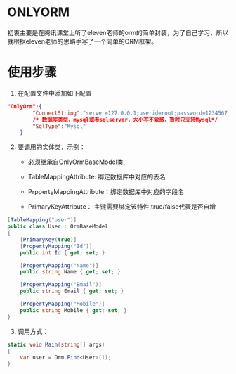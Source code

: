 # ONLYORM

初衷主要是在腾讯课堂上听了eleven老师的orm的简单封装，为了自己学习，所以就根据eleven老师的思路手写了一个简单的ORM框架。

# 使用步骤

1. 在配置文件中添加如下配置

```json
"OnlyOrm":{
        "ConnectString":"server=127.0.0.1;userid=root;password=1234567;database=study;",
    	/* 数据库类型，mysql或者sqlserver，大小写不敏感，暂时只支持Mysql*/
        "SqlType":"Mysql"
    }
```

2. 要调用的实体类，示例：

   - 必须继承自OnlyOrmBaseModel类,

   - TableMappingAttribute:  绑定数据库中对应的表名
   - PrppertyMappingAttribute：绑定数据库中对应的字段名
   - PrimaryKeyAttribute： 主键需要绑定该特性,true/false代表是否自增

```c#
[TableMapping("user")]
public class User : OrmBaseModel
{
    [PrimaryKey(true)]
    [PropertyMapping("Id")]
    public int Id { get; set; }

    [PropertyMapping("Name")]
    public string Name { get; set; }

    [PropertyMapping("Email")]
    public string Email { get; set; }

    [PropertyMapping("Mobile")]
    public string Mobile { get; set; }
}
```

3. 调用方式：

```C#
static void Main(string[] args)
{
	var user = Orm.Find<User>(1);
}
```

